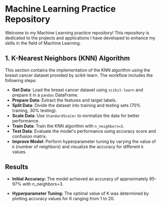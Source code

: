 # Machine Learning Practice Repository

Welcome to my Machine Learning practice repository! This repository is dedicated to the projects and applications I have developed to enhance my skills in the field of Machine Learning.

## 1. K-Nearest Neighbors (KNN) Algorithm

This section contains the implementation of the KNN algorithm using the breast cancer dataset provided by scikit-learn. The workflow includes the following steps:

- **Get Data**: Load the breast cancer dataset using `scikit-learn` and prepare it in a `pandas` DataFrame.
- **Prepare Data**: Extract the features and target labels.
- **Split Data**: Divide the dataset into training and testing sets (70% training, 30% testing).
- **Scale Data**: Use `StandardScaler` to normalize the data for better performance.
- **Train Data**: Train the KNN algorithm with `n_neighbors=3`.
- **Test Data**: Evaluate the model's performance using accuracy score and confusion matrix.
- **Improve Model**: Perform hyperparameter tuning by varying the value of `K` (number of neighbors) and visualize the accuracy for different `K` values.

## Results

- **Initial Accuracy:** The model achieved an accuracy of approximately 95-97% with n_neighbors=3.

- **Hyperparameter Tuning:** The optimal value of K was determined by plotting accuracy values for K ranging from 1 to 20.